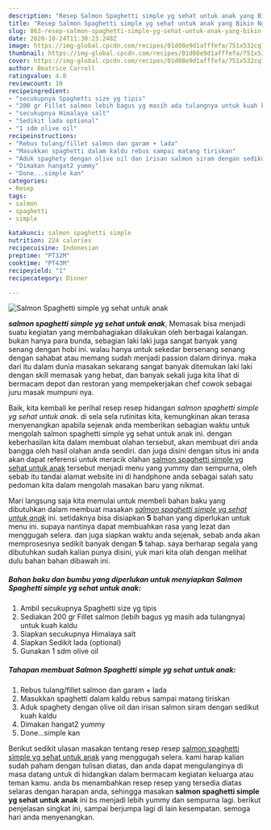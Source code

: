 ```yaml
---
description: "Resep Salmon Spaghetti simple yg sehat untuk anak yang Bikin Ngiler"
title: "Resep Salmon Spaghetti simple yg sehat untuk anak yang Bikin Ngiler"
slug: 863-resep-salmon-spaghetti-simple-yg-sehat-untuk-anak-yang-bikin-ngiler
date: 2020-10-24T11:30:23.248Z
image: https://img-global.cpcdn.com/recipes/01d08e9d1afffefa/751x532cq70/salmon-spaghetti-simple-yg-sehat-untuk-anak-foto-resep-utama.jpg
thumbnail: https://img-global.cpcdn.com/recipes/01d08e9d1afffefa/751x532cq70/salmon-spaghetti-simple-yg-sehat-untuk-anak-foto-resep-utama.jpg
cover: https://img-global.cpcdn.com/recipes/01d08e9d1afffefa/751x532cq70/salmon-spaghetti-simple-yg-sehat-untuk-anak-foto-resep-utama.jpg
author: Beatrice Carroll
ratingvalue: 4.8
reviewcount: 10
recipeingredient:
- "secukupnya Spaghetti size yg tipis"
- "200 gr Fillet salmon lebih bagus yg masih ada tulangnya untuk kuah kaldu"
- "secukupnya Himalaya salt"
- "Sedikit lada optional"
- "1 sdm olive oil"
recipeinstructions:
- "Rebus tulang/fillet salmon dan garam + lada"
- "Masukkan spaghetti dalam kaldu rebus sampai matang tiriskan"
- "Aduk spaghety dengan olive oil dan irisan salmon siram dengan sedikut kuah kaldu"
- "Dimakan hangat2 yummy"
- "Done...simple kan"
categories:
- Resep
tags:
- salmon
- spaghetti
- simple

katakunci: salmon spaghetti simple 
nutrition: 224 calories
recipecuisine: Indonesian
preptime: "PT32M"
cooktime: "PT43M"
recipeyield: "1"
recipecategory: Dinner

---
```



![Salmon Spaghetti simple yg sehat untuk anak](https://img-global.cpcdn.com/recipes/01d08e9d1afffefa/751x532cq70/salmon-spaghetti-simple-yg-sehat-untuk-anak-foto-resep-utama.jpg)

<b><i>salmon spaghetti simple yg sehat untuk anak</i></b>, Memasak bisa menjadi suatu kegiatan yang membahagiakan dilakukan oleh berbagai kalangan. bukan hanya para bunda, sebagian laki laki juga sangat banyak yang senang dengan hobi ini. walau hanya untuk sekedar bersenang senang dengan sahabat atau memang sudah menjadi passion dalam dirinya. maka dari itu dalam dunia masakan sekarang sangat banyak ditemukan laki laki dengan skill memasak yang hebat, dan banyak sekali juga kita lihat di bermacam depot dan restoran yang mempekerjakan chef cowok sebagai juru masak mumpuni nya.



Baik, kita kembali ke perihal resep resep hidangan <i>salmon spaghetti simple yg sehat untuk anak</i>. di sela sela rutinitas kita, kemungkinan akan terasa menyenangkan apabila sejenak anda memberikan sebagian waktu untuk mengolah salmon spaghetti simple yg sehat untuk anak ini. dengan keberhasilan kita dalam membuat olahan tersebut, akan membuat diri anda bangga oleh hasil olahan anda sendiri. dan juga disini dengan situs ini anda akan dapat referensi untuk meracik olahan <u>salmon spaghetti simple yg sehat untuk anak</u> tersebut menjadi menu yang yummy dan sempurna, oleh sebab itu tandai alamat website ini di handphone anda sebagai salah satu pedoman kita dalam mengolah masakan baru yang nikmat.


Mari langsung saja kita memulai untuk membeli bahan baku yang dibutuhkan dalam membuat masakan <u><i>salmon spaghetti simple yg sehat untuk anak</i></u> ini. setidaknya bisa disiapkan <b>5</b> bahan yang diperlukan untuk menu ini. supaya nantinya dapat membuahkan rasa yang lezat dan menggugah selera. dan juga siapkan waktu anda sejenak, sebab anda akan memprosesnya sedikit banyak dengan <b>5</b> tahap. saya berharap segala yang dibutuhkan sudah kalian punya disini, yuk mari kita olah dengan melihat dulu bahan bahan dibawah ini.

<!--inarticleads1-->

##### Bahan baku dan bumbu yang diperlukan untuk menyiapkan Salmon Spaghetti simple yg sehat untuk anak:

1. Ambil secukupnya Spaghetti size yg tipis
1. Sediakan 200 gr Fillet salmon (lebih bagus yg masih ada tulangnya) untuk kuah kaldu
1. Siapkan secukupnya Himalaya salt
1. Siapkan Sedikit lada (optional)
1. Gunakan 1 sdm olive oil




<!--inarticleads2-->

##### Tahapan membuat Salmon Spaghetti simple yg sehat untuk anak:

1. Rebus tulang/fillet salmon dan garam + lada
1. Masukkan spaghetti dalam kaldu rebus sampai matang tiriskan
1. Aduk spaghety dengan olive oil dan irisan salmon siram dengan sedikut kuah kaldu
1. Dimakan hangat2 yummy
1. Done...simple kan




Berikut sedikit ulasan masakan tentang resep resep <u>salmon spaghetti simple yg sehat untuk anak</u> yang menggugah selera. kami harap kalian sudah paham dengan tulisan diatas, dan anda dapat mengulanginya di masa datang untuk di hidangkan dalam bermacam kegiatan keluarga atau teman kamu. anda bs menambahkan resep resep yang tersedia diatas selaras dengan harapan anda, sehingga masakan <b>salmon spaghetti simple yg sehat untuk anak</b> ini bs menjadi lebih yummy dan sempurna lagi. berikut penjelasan singkat ini, sampai berjumpa lagi di lain kesempatan. semoga hari anda menyenangkan.
